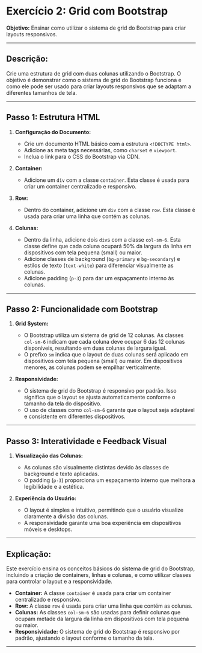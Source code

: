 # Exercício 2: Grid com Bootstrap

**Objetivo:** Ensinar como utilizar o sistema de grid do Bootstrap para criar layouts responsivos.

---

## Descrição:

Crie uma estrutura de grid com duas colunas utilizando o Bootstrap. O objetivo é demonstrar como o sistema de grid do Bootstrap funciona e como ele pode ser usado para criar layouts responsivos que se adaptam a diferentes tamanhos de tela.

---

## Passo 1: Estrutura HTML

1. **Configuração do Documento:**
   - Crie um documento HTML básico com a estrutura `<!DOCTYPE html>`.
   - Adicione as meta tags necessárias, como `charset` e `viewport`.
   - Inclua o link para o CSS do Bootstrap via CDN.

2. **Container:**
   - Adicione um `div` com a classe `container`. Esta classe é usada para criar um container centralizado e responsivo.

3. **Row:**
   - Dentro do container, adicione um `div` com a classe `row`. Esta classe é usada para criar uma linha que contém as colunas.

4. **Colunas:**
   - Dentro da linha, adicione dois `div`s com a classe `col-sm-6`. Esta classe define que cada coluna ocupará 50% da largura da linha em dispositivos com tela pequena (small) ou maior.
   - Adicione classes de background (`bg-primary` e `bg-secondary`) e estilos de texto (`text-white`) para diferenciar visualmente as colunas.
   - Adicione padding (`p-3`) para dar um espaçamento interno às colunas.

---

## Passo 2: Funcionalidade com Bootstrap

1. **Grid System:**
   - O Bootstrap utiliza um sistema de grid de 12 colunas. As classes `col-sm-6` indicam que cada coluna deve ocupar 6 das 12 colunas disponíveis, resultando em duas colunas de largura igual.
   - O prefixo `sm` indica que o layout de duas colunas será aplicado em dispositivos com tela pequena (small) ou maior. Em dispositivos menores, as colunas podem se empilhar verticalmente.

2. **Responsividade:**
   - O sistema de grid do Bootstrap é responsivo por padrão. Isso significa que o layout se ajusta automaticamente conforme o tamanho da tela do dispositivo.
   - O uso de classes como `col-sm-6` garante que o layout seja adaptável e consistente em diferentes dispositivos.

---

## Passo 3: Interatividade e Feedback Visual

1. **Visualização das Colunas:**
   - As colunas são visualmente distintas devido às classes de background e texto aplicadas.
   - O padding (`p-3`) proporciona um espaçamento interno que melhora a legibilidade e a estética.

2. **Experiência do Usuário:**
   - O layout é simples e intuitivo, permitindo que o usuário visualize claramente a divisão das colunas.
   - A responsividade garante uma boa experiência em dispositivos móveis e desktops.

---

## Explicação:

Este exercício ensina os conceitos básicos do sistema de grid do Bootstrap, incluindo a criação de containers, linhas e colunas, e como utilizar classes para controlar o layout e a responsividade.

- **Container:** A classe `container` é usada para criar um container centralizado e responsivo.
- **Row:** A classe `row` é usada para criar uma linha que contém as colunas.
- **Colunas:** As classes `col-sm-6` são usadas para definir colunas que ocupam metade da largura da linha em dispositivos com tela pequena ou maior.
- **Responsividade:** O sistema de grid do Bootstrap é responsivo por padrão, ajustando o layout conforme o tamanho da tela.

---
